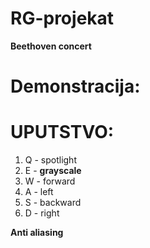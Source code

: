 # RG-projekat

**Beethoven concert**


# Demonstracija:



# UPUTSTVO:

1. Q - spotlight
2. E - **grayscale**
3. W - forward
4. A - left
5. S - backward
6. D - right

**Anti aliasing**
